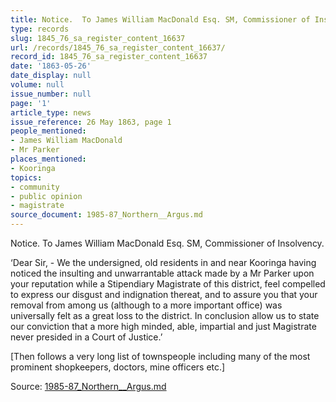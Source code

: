 ```yaml
---
title: Notice.  To James William MacDonald Esq. SM, Commissioner of Insolvency.
type: records
slug: 1845_76_sa_register_content_16637
url: /records/1845_76_sa_register_content_16637/
record_id: 1845_76_sa_register_content_16637
date: '1863-05-26'
date_display: null
volume: null
issue_number: null
page: '1'
article_type: news
issue_reference: 26 May 1863, page 1
people_mentioned:
- James William MacDonald
- Mr Parker
places_mentioned:
- Kooringa
topics:
- community
- public opinion
- magistrate
source_document: 1985-87_Northern__Argus.md
---
```


Notice.  To James William MacDonald Esq. SM, Commissioner of Insolvency.

‘Dear Sir, - We the undersigned, old residents in and near Kooringa having noticed the insulting and unwarrantable attack made by a Mr Parker upon your reputation while a Stipendiary Magistrate of this district, feel compelled to express our disgust and indignation thereat, and to assure you that your removal from among us (although to a more important office) was universally felt as a great loss to the district.  In conclusion allow us to state our conviction that a more high minded, able, impartial and just Magistrate never presided in a Court of Justice.’

[Then follows a very long list of townspeople including many of the most prominent shopkeepers, doctors, mine officers etc.]

Source: [1985-87_Northern__Argus.md](/downloads/markdown/1985-87_Northern__Argus.md)
